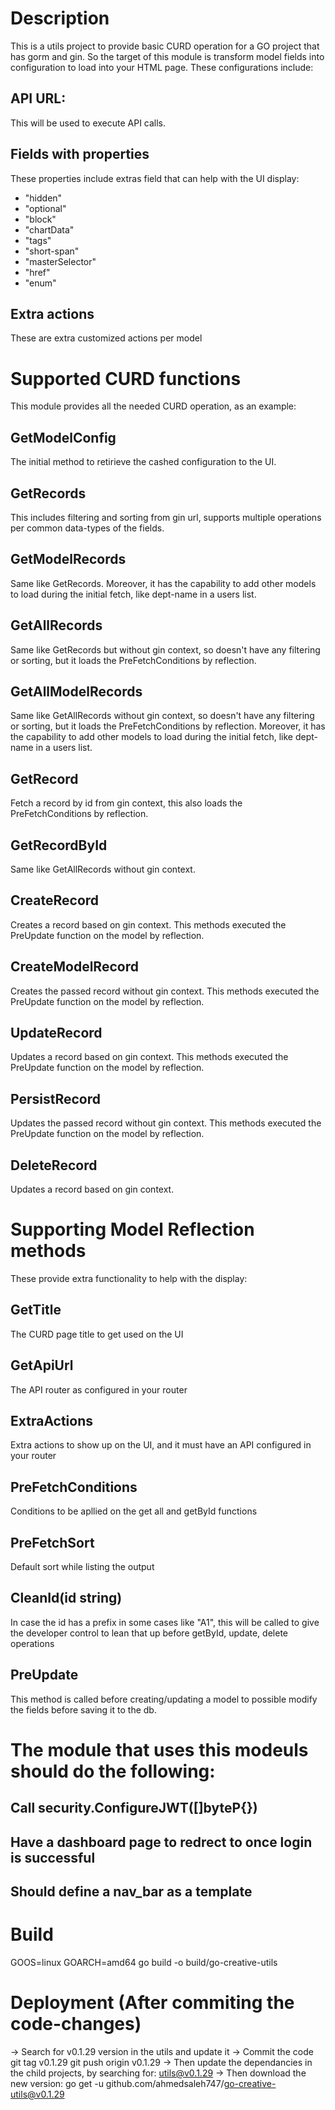 # Description
This is a utils project to provide basic CURD operation for a GO project that has gorm and gin.
So the target of this module is transform model fields into configuration to load into your HTML page. These configurations include:
## API URL:
This will be used to execute API calls.
## Fields with properties
These properties include extras field that can help with the UI display: 
- "hidden"
- "optional"
- "block"
- "chartData"
- "tags"
- "short-span"
- "masterSelector"
- "href"
- "enum"
## Extra actions
These are extra customized actions per model

# Supported CURD functions
This module provides all the needed CURD operation, as an example:
## GetModelConfig
The initial method to retirieve the cashed configuration to the UI.
## GetRecords
This includes filtering and sorting from gin url, supports multiple operations per common data-types of the fields.
## GetModelRecords
Same like GetRecords. Moreover, it has the capability to add other models to load during the initial fetch, like dept-name in a users list.
## GetAllRecords
Same like GetRecords but without gin context, so doesn't have any filtering or sorting, but it loads the PreFetchConditions by reflection.
## GetAllModelRecords
Same like GetAllRecords without gin context, so doesn't have any filtering or sorting, but it loads the PreFetchConditions by reflection. Moreover, it has the capability to add other models to load during the initial fetch, like dept-name in a users list.
## GetRecord
Fetch a record by id from gin context, this also loads the PreFetchConditions by reflection.
## GetRecordById
Same like GetAllRecords without gin context.
## CreateRecord
Creates a record based on gin context. This methods executed the PreUpdate function on the model by reflection.
## CreateModelRecord
Creates the passed record without gin context. This methods executed the PreUpdate function on the model by reflection.
## UpdateRecord
Updates a record based on gin context. This methods executed the PreUpdate function on the model by reflection.
## PersistRecord
Updates the passed record without gin context. This methods executed the PreUpdate function on the model by reflection.
## DeleteRecord
Updates a record based on gin context.


# Supporting Model Reflection methods
These provide extra functionality to help with the display:

## GetTitle
The CURD page title to get used on the UI
## GetApiUrl
The API router as configured in your router
## ExtraActions
Extra actions to show up on the UI, and it must have an API configured in your router
## PreFetchConditions
Conditions to be apllied on the get all and getById functions
## PreFetchSort
Default sort while listing the output
## CleanId(id string)
In case the id has a prefix in some cases like "A1", this will be called to give the developer control to lean that up before getById, update, delete operations
## PreUpdate
This method is called before creating/updating a model to possible modify the fields before saving it to the db.

# The module that uses this modeuls should do the following:
## Call security.ConfigureJWT([]byteP{})
## Have a dashboard page to redrect to once login is successful
## Should define a nav_bar as a template


# Build
GOOS=linux GOARCH=amd64 go build -o build/go-creative-utils

# Deployment (After commiting the code-changes)
-> Search for v0.1.29 version in the utils and update it
-> Commit the code
git tag v0.1.29
git push origin v0.1.29
-> Then update the dependancies in the child projects, by searching for: utils@v0.1.29
-> Then download the new version: go get -u github.com/ahmedsaleh747/go-creative-utils@v0.1.29
